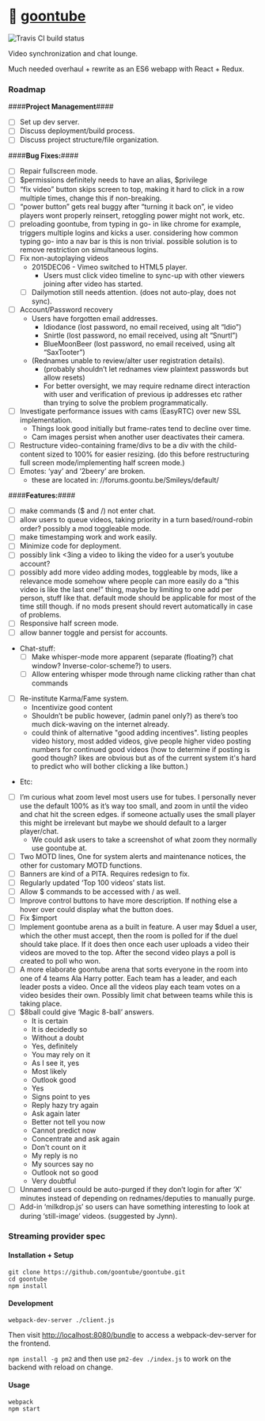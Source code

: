 # :hamburger: [goontube](https://goontu.be/)

![Travis CI build status](https://travis-ci.org/goontube/goontube.svg?branch=master)

Video synchronization and chat lounge.  

Much needed overhaul + rewrite as an ES6 webapp with React + Redux.  

### Roadmap

####**Project Management**####
- [ ] Set up dev server.
- [ ] Discuss deployment/build process.
- [ ] Discuss project structure/file organization.

####**Bug Fixes:**####
- [ ] Repair fullscreen mode.
- [ ] $permissions definitely needs to have an alias, $privilege
- [ ] “fix video” button skips screen to top, making it hard to click in a row multiple times, change this if non-breaking.
- [ ] “power button” gets real buggy after “turning it back on”, ie video players wont properly reinsert, retoggling power might not work, etc.
- [ ] preloading goontube, from typing in go- in like chrome for example, triggers multiple logins and kicks a user. considering how common typing go- into a nav bar is this is non trivial. possible solution is to remove restriction on simultaneous logins.
- [ ] Fix non-autoplaying videos
  - 2015DEC06 - Vimeo switched to HTML5 player.
    - Users must click video timeline to sync-up with other viewers joining after video has started.
  - [ ] Dailymotion still needs attention. (does not auto-play, does not sync).
- [ ] Account/Password recovery
  - Users have forgotten email addresses.
    - Idiodance (lost password, no email received, using alt “Idio”)
    - Snirtle (lost password, no email received, using alt “Snurtl”)
    - BlueMoonBeer (lost password, no email received, using alt “SaxTooter”)
  - (Rednames unable to review/alter user registration details).
    - (probably shouldn’t let rednames view plaintext passwords but allow resets)
    - For better oversight, we may require redname direct interaction with user and verification of previous ip addresses etc rather than trying to solve the problem programmatically.
- [ ] Investigate performance issues with cams (EasyRTC) over new SSL implementation.
  - Things look good initially but frame-rates tend to decline over time.
  - Cam images persist when another user deactivates their camera.
- [ ] Restructure video-containing frame/divs to be a div with the child-content sized to 100% for easier resizing. (do this before restructuring full screen mode/implementing half screen mode.)
- [ ] Emotes: ‘yay’ and ‘2beery’ are broken.
  - these are located in: //forums.goontu.be/Smileys/default/


####**Features:**####
- [ ] make commands ($ and /) not enter chat.
- [ ] allow users to queue videos, taking priority in a turn based/round-robin order? possibly a mod toggleable mode.
- [ ] make timestamping work and work easily.
- [ ] Minimize code for deployment.
- [ ] possibly link <3ing a video to liking the video for a user’s youtube account?
- [ ] possibly add more video adding modes, toggleable by mods, like a relevance mode somehow where people can more easily do a “this video is like the last one!” thing, maybe by limiting to one add per person, stuff like that. default mode should be applicable for most of the time still though. if no mods present should revert automatically in case of problems.
- [ ] Responsive half screen mode.
- [ ] allow banner toggle and persist for accounts.
- Chat-stuff:
  - [ ] Make whisper-mode more apparent (separate (floating?) chat window? Inverse-color-scheme?) to users.
  - [ ] Allow entering whisper mode through name clicking rather than chat commands
- [ ] Re-institute Karma/Fame system.
  - Incentivize good content
  - Shouldn’t be public however, (admin panel only?) as there’s too much dick-waving on the internet already.
  - could think of alternative "good adding incentives". listing peoples video history, most added videos, give people higher video posting numbers for continued good videos (how to determine if posting is good though? likes are obvious but as of the current system it's hard to predict who will bother clicking a like button.)
- Etc:
- [ ] I’m curious what zoom level most users use for tubes. I personally never use the default 100% as it’s way too small, and zoom in until the video and chat hit the screen edges. if someone actually uses the small player this might be irrelevant but maybe we should default to a larger player/chat.
  - We could ask users to take a screenshot of what zoom they normally use goontube at.
- [ ] Two MOTD lines, One for system alerts and maintenance notices, the other for customary MOTD functions.
- [ ] Banners are kind of a PITA. Requires redesign to fix.
- [ ] Regularly updated ‘Top 100 videos’ stats list.
- [ ] Allow $ commands to be accessed with / as well.
- [ ] Improve control buttons to have more description. If nothing else a hover over could display what the button does.
- [ ] Fix $import
- [ ] Implement goontube arena as a built in feature. A user may $duel a user, which the other must accept, then the room is polled for if the duel should take place. If it does then once each user uploads a video their videos are moved to the top. After the second video plays a poll is created to poll who won.
- [ ] A more elaborate goontube arena that sorts everyone in the room into one of 4 teams Ala Harry potter. Each team has a leader, and each leader posts a video. Once all the videos play each team votes on a video besides their own. Possibly limit chat between teams while this is taking place.
- [ ] $8ball could give ‘Magic 8-ball’ answers.
  - It is certain
  - It is decidedly so
  - Without a doubt
  - Yes, definitely
  - You may rely on it
  - As I see it, yes
  - Most likely
  - Outlook good
  - Yes
  - Signs point to yes
  - Reply hazy try again
  - Ask again later
  - Better not tell you now
  - Cannot predict now
  - Concentrate and ask again
  - Don't count on it
  - My reply is no
  - My sources say no
  - Outlook not so good
  - Very doubtful
- [ ] Unnamed users could be auto-purged if they don’t login for after ‘X’ minutes instead of depending on rednames/deputies to manually purge.
- [ ] Add-in ‘milkdrop.js’ so users can have something interesting to look at during ‘still-image’ videos. (suggested by Jynn).

### Streaming provider spec

#### Installation + Setup

```
git clone https://github.com/goontube/goontube.git
cd goontube
npm install
```

#### Development

```
webpack-dev-server ./client.js
```

Then visit [http://localhost:8080/bundle](http://localhost:8080/bundle) to access a webpack-dev-server for the frontend.

`npm install -g pm2` and then use `pm2-dev ./index.js` to work on the backend with reload on change.

#### Usage

```
webpack
npm start
```

